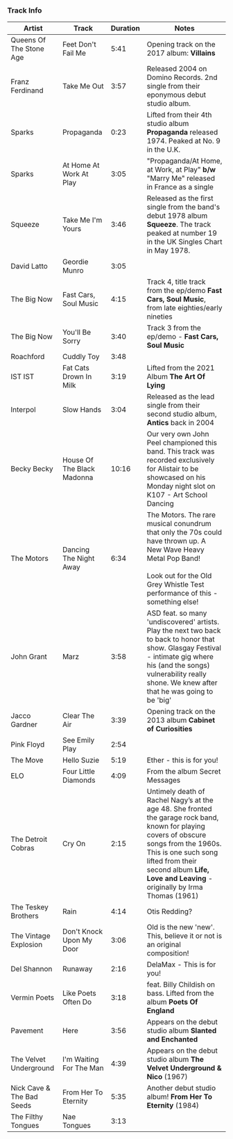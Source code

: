 ### Track Info

| Artist                        | Track                      | Duration | Notes                                                                                                                                                                                                                                                         |
|-------------------------------|----------------------------|----------|---------------------------------------------------------------------------------------------------------------------------------------------------------------------------------------------------------------------------------------------------------------|
| Queens Of The Stone Age       | Feet Don't Fail Me         | 5:41     | Opening track on the 2017 album: **Villains**                                                                                                                                                                                                                 |
| Franz Ferdinand               | Take Me Out                | 3:57     | Released 2004 on Domino Records. 2nd single from their eponymous debut studio album.                                                                                                                                                                          |
| Sparks                        | Propaganda                 | 0:23     | Lifted from their 4th studio album **Propaganda** released 1974. Peaked at No. 9 in the U.K.                                                                                                                                                                  |
| Sparks                        | At Home At Work At Play    | 3:05     | "Propaganda/At Home, at Work, at Play" **b/w** "Marry Me" released in France as a single                                                                                                                                                                      |
| Squeeze                       | Take Me I'm Yours          | 3:46     | Released as the first single from the band's debut 1978 album **Squeeze**. The track peaked at number 19 in the UK Singles Chart in May 1978.                                                                                                                 |
| David Latto | Geordie Munro              | 3:05     |                                                                                                                                                                                                                                                               |
| The Big Now                   | Fast Cars, Soul Music      | 4:15     | Track 4, title track from the ep/demo **Fast Cars, Soul Music**, from late eighties/early nineties                                                                                                                                                            |
| The Big Now                   | You'll Be Sorry            | 3:40     | Track 3 from the ep/demo - **Fast Cars, Soul Music**                                                                                                                                                                                                          |
| Roachford                     | Cuddly Toy                 | 3:48     |                                                                                                                                                                                                                                                               |
| IST IST                       | Fat Cats Drown In Milk     | 3:19     | Lifted from the 2021 Album **The Art Of Lying**                                                                                                                                                                                                               |
| Interpol                      | Slow Hands                 | 3:04     | Released as the lead single from their second studio album, **Antics** back in 2004                                                                                                                                                                           |
| Becky Becky                   | House Of The Black Madonna | 10:16    | Our very own John Peel championed this band. This track was recorded exclusively for Alistair to be showcased on his Monday night slot on K107 - Art School Dancing                                                                                           |
| The Motors                    | Dancing The Night Away     | 6:34     | The Motors. The rare musical conundrum that only the 70s could have thrown up. A New Wave Heavy Metal Pop Band!<br><br>Look out for the Old Grey Whistle Test performance of this - something else!                                                           |
| John Grant                    | Marz                       | 3:58     | ASD feat. so many 'undiscovered' artists. Play the next two back to back to honor that show. Glasgay Festival - intimate gig where his (and the songs) vulnerability really shone. We knew after that he was going to be 'big'                                |
| Jacco Gardner                 | Clear The Air              | 3:39     | Opening track on the 2013 album **Cabinet of Curiosities**                                                                                                                                                                                                    |
| Pink Floyd                    | See Emily Play             | 2:54     |                                                                                                                                                                                                                                                               |
| The Move                      | Hello Suzie                | 5:19     | Ether - this is for you!                                                                                                                                                                                                                                      |
| ELO                           | Four Little Diamonds       | 4:09     | From the album Secret Messages                                                                                                                                                                                                                                |
| The Detroit Cobras            | Cry On                     | 2:15     | Untimely death of Rachel Nagy’s at the age 48. She fronted the garage rock band, known for playing covers of obscure songs from the 1960s. This is one such song lifted from their second album **Life, Love and Leaving** - originally by Irma Thomas (1961) |
| The Teskey Brothers           | Rain                       | 4:14     | Otis Redding?                                                                                                                                                                                                                                                 |
| The Vintage Explosion         | Don't Knock Upon My Door   | 3:06     | Old is the new 'new'. This, believe it or not is an original composition!                                                                                                                                                                                     |
| Del Shannon                   | Runaway                    | 2:16     | DelaMax - This is for you!                                                                                                                                                                                                                                    |
| Vermin Poets                  | Like Poets Often Do        | 3:18     | feat. Billy Childish on bass. Lifted from the album **Poets Of England**                                                                                                                                                                                      |
| Pavement                      | Here                       | 3:56     | Appears on the debut studio album **Slanted and Enchanted**                                                                                                                                                                                                   |
| The Velvet Underground        | I'm Waiting For The Man    | 4:39     | Appears on the debut studio album **The Velvet Underground & Nico** (1967)                                                                                                                                                                                    |
| Nick Cave & The Bad Seeds     | From Her To Eternity       | 5:35     | Another debut studio album! **From Her To Eternity** (1984)                                                                                                                                                                                                   |
| The Filthy Tongues            | Nae Tongues                | 3:13     |                                                                                                                                                                                                                                                               |
